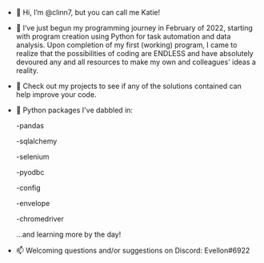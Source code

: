 - 👋 Hi, I’m @clinn7, but you can call me Katie!
- 🌱 I’ve just begun my programming journey in February of 2022, starting with program creation using Python for task automation and data analysis. 
Upon completion of my first (working) program, I came to realize that the possibilities of coding are ENDLESS and have absolutely devoured any and all resources to make 
my own and colleagues' ideas a reality.
- 👀 Check out my projects to see if any of the solutions contained can help improve your code.
- 📘 Python packages I've dabbled in:

    -pandas
    
    -sqlalchemy

    -selenium

    -pyodbc

    -config

    -envelope

    -chromedriver

    ...and learning more by the day!

- 📫 Welcoming questions and/or suggestions on Discord: Evellon#6922

<!---
clinn7/clinn7 is a ✨ special ✨ repository because its `README.md` (this file) appears on your GitHub profile.
You can click the Preview link to take a look at your changes.
--->
